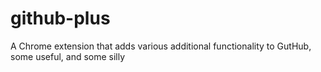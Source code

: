 # github-plus
A Chrome extension that adds various additional functionality to GutHub, some useful, and some silly
